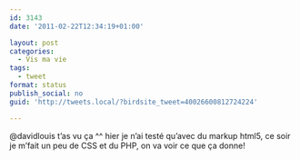 ```yaml
---
id: 3143
date: '2011-02-22T12:34:19+01:00'

layout: post
categories:
  - Vis ma vie
tags:
  - tweet
format: status
publish_social: no
guid: 'http://tweets.local/?birdsite_tweet=40026600812724224'

---
```


@davidlouis t’as vu ça ^^ hier je n’ai testé qu’avec du markup html5, ce soir je m’fait un peu de CSS et du PHP, on va voir ce que ça donne!